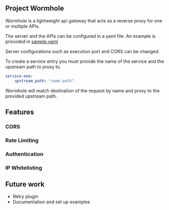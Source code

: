 ## Project Wormhole

Wormhole is a lightweight api gateway that acts as a reverse proxy for one or multiple APIs.

The server and the APIs can be configured in a yaml file. An example is priovided in [sample.yaml](sample.yaml)

Server configurations such as execution port and CORS can be changed.

To create a service entry you must provide the name of the service and the upstream path to proxy to.

```yaml
service-one:
    upstream_path: "some-path"
```
Wormhole will match destination of the request by name and proxy to the provided upstream path.


## Features

### CORS

### Rate Limiting

### Authentication

### IP Whitelisting


## Future work
- Retry plugin
- Documentation and set up examples
